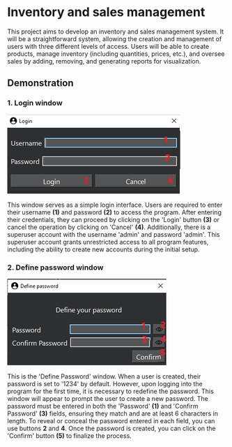 # Inventory and sales management

This project aims to develop an inventory and sales management system. It will be a straightforward system, allowing the creation and management of users with three different levels of access. Users will be able to create products, manage inventory (including quantities, prices, etc.), and oversee sales by adding, removing, and generating reports for visualization.

## Demonstration

### 1. Login window

![Login window][login_window]

This window serves as a simple login interface. Users are required to enter their username **(1)** and password **(2)** to access the program. After entering their credentials, they can proceed by clicking on the 'Login' button **(3)** or cancel the operation by clicking on 'Cancel' **(4)**. Additionally, there is a superuser account with the username 'admin' and password 'admin'. This superuser account grants unrestricted access to all program features, including the ability to create new accounts during the initial setup.


### 2. Define password window

![Define password window][define_password_window]

This is the 'Define Password' window. When a user is created, their password is set to '1234' by default. However, upon logging into the program for the first time, it is necessary to redefine the password. This window will appear to prompt the user to create a new password. The password must be entered in both the 'Password' **(1)** and 'Confirm Password' **(3)** fields, ensuring they match and are at least 6 characters in length. To reveal or conceal the password entered in each field, you can use buttons **2** and **4**. Once the password is created, you can click on the 'Confirm' button **(5)** to finalize the process.


[login_window]: images/screenshots/login_window.png
[define_password_window]: images/screenshots/define_password_window.png
